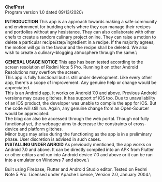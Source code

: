 **ChefPost**\
Program version 1.0 dated 09/13/2020\

**INTRODUCTION**
This app is an approach towards making a safe community and environment for budding chefs where they can manage their recipes and portfolios without any hesistance. They can also collaborate with other chefs to create a random culinary project online. They can raise a motion to delete a particular recipe/step/ingredient in a recipe. If the majority agrees, the motion will go in the favour and the recipe shall be deleted. We also wish to create a culinary-blogging atmosphere through the same.\

**GENERAL USAGE NOTICE**
This app has been tested according to the screen resolution of Redmi Note 5 Pro. Running it on other Android Resolutions may overflow the screen.\
This app is fully functional but is still under development. Like every other app, there's a scope of improvement. Any genuine help or change would be appreciated.\
This is an Android app. It works on Android 7.0 and above. Previous Android versions may cause glitches. It has support of iOS too. Due to unavailability of an iOS product, the developer was unable to compile the app for iOS. But the code will still run. Again, any genuine change from an Open-Sourcer would be appreciated.\
The blog can also be accessed through the web portal. Though not fully functional yet, the webpage aims to decrease the constraints of cross-device and platform glitches.\
Minor bugs may arise during the functioning as the app is in a preliminary phase. User discretion is advised in such cases.\
**INSTALLING UNDER ANROID**
As previously mentioned, the app works on Android 7.0 and above. It can be directly compiled into an APK from Flutter or other editors and run into Android device 7.0 and above or it can be run into a emulator on Windows 7 and above.\

Built using Firebase, Flutter and Android Studio editor. Tested on Redmi Note 5 Pro. Licensed under Apache License, Version 2.0, January 2004.\

